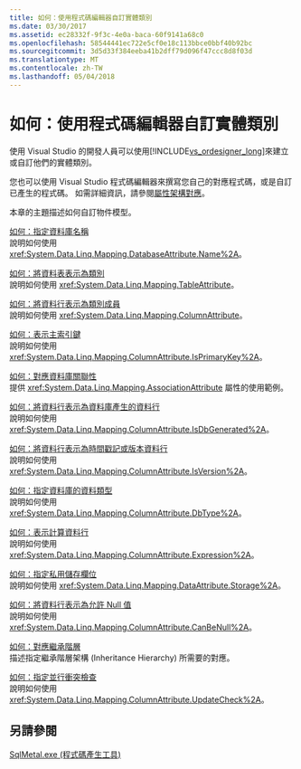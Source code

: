 ```yaml
---
title: 如何：使用程式碼編輯器自訂實體類別
ms.date: 03/30/2017
ms.assetid: ec28332f-9f3c-4e0a-baca-60f9141a68c0
ms.openlocfilehash: 58544441ec722e5cf0e18c113bbce0bbf40b92bc
ms.sourcegitcommit: 3d5d33f384eeba41b2dff79d096f47ccc8d8f03d
ms.translationtype: MT
ms.contentlocale: zh-TW
ms.lasthandoff: 05/04/2018
---
```

# <a name="how-to-customize-entity-classes-by-using-the-code-editor"></a>如何：使用程式碼編輯器自訂實體類別
使用 Visual Studio 的開發人員可以使用[!INCLUDE[vs_ordesigner_long](../../../../../../includes/vs-ordesigner-long-md.md)]來建立或自訂他們的實體類別。  
  
 您也可以使用 Visual Studio 程式碼編輯器來撰寫您自己的對應程式碼，或是自訂已產生的程式碼。 如需詳細資訊，請參閱[屬性架構對應](../../../../../../docs/framework/data/adonet/sql/linq/attribute-based-mapping.md)。  
  
 本章的主題描述如何自訂物件模型。  
  
 [如何：指定資料庫名稱](../../../../../../docs/framework/data/adonet/sql/linq/how-to-specify-database-names.md)  
 說明如何使用 <xref:System.Data.Linq.Mapping.DatabaseAttribute.Name%2A>。  
  
 [如何：將資料表表示為類別](../../../../../../docs/framework/data/adonet/sql/linq/how-to-represent-tables-as-classes.md)  
 說明如何使用 <xref:System.Data.Linq.Mapping.TableAttribute>。  
  
 [如何：將資料行表示為類別成員](../../../../../../docs/framework/data/adonet/sql/linq/how-to-represent-columns-as-class-members.md)  
 說明如何使用 <xref:System.Data.Linq.Mapping.ColumnAttribute>。  
  
 [如何：表示主索引鍵](../../../../../../docs/framework/data/adonet/sql/linq/how-to-represent-primary-keys.md)  
 說明如何使用 <xref:System.Data.Linq.Mapping.ColumnAttribute.IsPrimaryKey%2A>。  
  
 [如何：對應資料庫關聯性](../../../../../../docs/framework/data/adonet/sql/linq/how-to-map-database-relationships.md)  
 提供 <xref:System.Data.Linq.Mapping.AssociationAttribute> 屬性的使用範例。  
  
 [如何：將資料行表示為資料庫產生的資料行](../../../../../../docs/framework/data/adonet/sql/linq/how-to-represent-columns-as-database-generated.md)  
 說明如何使用 <xref:System.Data.Linq.Mapping.ColumnAttribute.IsDbGenerated%2A>。  
  
 [如何：將資料行表示為時間戳記或版本資料行](../../../../../../docs/framework/data/adonet/sql/linq/how-to-represent-columns-as-timestamp-or-version-columns.md)  
 說明如何使用 <xref:System.Data.Linq.Mapping.ColumnAttribute.IsVersion%2A>。  
  
 [如何：指定資料庫的資料類型](../../../../../../docs/framework/data/adonet/sql/linq/how-to-specify-database-data-types.md)  
 說明如何使用 <xref:System.Data.Linq.Mapping.ColumnAttribute.DbType%2A>。  
  
 [如何：表示計算資料行](../../../../../../docs/framework/data/adonet/sql/linq/how-to-represent-computed-columns.md)  
 說明如何使用 <xref:System.Data.Linq.Mapping.ColumnAttribute.Expression%2A>。  
  
 [如何：指定私用儲存欄位](../../../../../../docs/framework/data/adonet/sql/linq/how-to-specify-private-storage-fields.md)  
 說明如何使用 <xref:System.Data.Linq.Mapping.DataAttribute.Storage%2A>。  
  
 [如何：將資料行表示為允許 Null 值](../../../../../../docs/framework/data/adonet/sql/linq/how-to-represent-columns-as-allowing-null-values.md)  
 說明如何使用 <xref:System.Data.Linq.Mapping.ColumnAttribute.CanBeNull%2A>。  
  
 [如何：對應繼承階層](../../../../../../docs/framework/data/adonet/sql/linq/how-to-map-inheritance-hierarchies.md)  
 描述指定繼承階層架構 (Inheritance Hierarchy) 所需要的對應。  
  
 [如何：指定並行衝突檢查](../../../../../../docs/framework/data/adonet/sql/linq/how-to-specify-concurrency-conflict-checking.md)  
 說明如何使用 <xref:System.Data.Linq.Mapping.ColumnAttribute.UpdateCheck%2A>。  
  
## <a name="see-also"></a>另請參閱  
 [SqlMetal.exe (程式碼產生工具)](../../../../../../docs/framework/tools/sqlmetal-exe-code-generation-tool.md)
